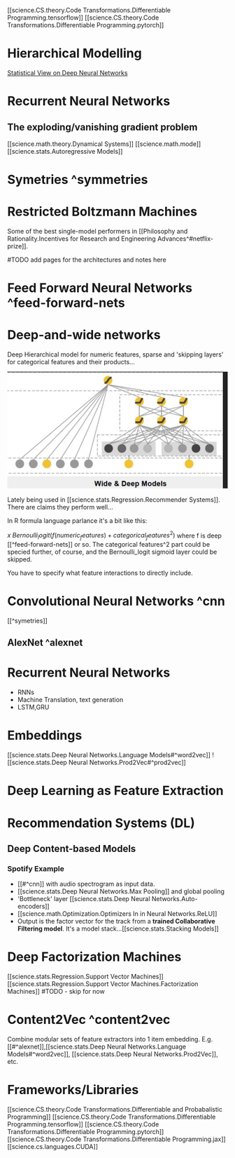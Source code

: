 
[[science.CS.theory.Code Transformations.Differentiable Programming.tensorflow]]
[[science.CS.theory.Code Transformations.Differentiable Programming.pytorch]]

# Hierarchical Modelling
[Statistical View on Deep Neural Networks](http://blog.shakirm.com/wp-content/uploads/2015/07/SVDL.pdf)




# Recurrent Neural Networks
## The exploding/vanishing gradient problem
[[science.math.theory.Dynamical Systems]]
[[science.math.mode]]
[[science.stats.Autoregressive Models]]


# Symetries ^symmetries


# Restricted Boltzmann Machines

Some of the best single-model performers in [[Philosophy and Rationality.Incentives for Research and Engineering Advances^#netflix-prize]].



#TODO add pages for the architectures and notes here
# Feed Forward Neural Networks ^feed-forward-nets

# Deep-and-wide networks

Deep Hierarchical model for numeric features, sparse and 'skipping layers' for categorical features and their products...

![](/assets/images/2022-01-17-22-18-25.png)

Lately being used in [[science.stats.Regression.Recommender Systems]]. There are claims they perform well...

In R formula language parlance it's a bit like this:

$x~Bernoulli_logit(f(numeric_features)+categorical_features^2)$
where f is deep [[^feed-forward-nets]] 
or so. The categorical features^2 part could be specied further, of course, and the 
Bernoulli_logit sigmoid layer could be skipped.

You have to specify what feature interactions to directly include.



# Convolutional Neural Networks ^cnn
[[^symetries]]

## AlexNet ^alexnet

#  Recurrent Neural Networks
* RNNs
* Machine Translation, text generation
* LSTM,GRU

# Embeddings
 [[science.stats.Deep Neural Networks.Language Models#^word2vec]]
 ![[science.stats.Deep Neural Networks.Prod2Vec#^prod2vec]]



 


# Deep Learning as Feature Extraction

# Recommendation Systems (DL)

## Deep Content-based Models

### Spotify Example
* [[#^cnn]] with audio spectrogram as input data.
* [[science.stats.Deep Neural Networks.Max Pooling]] and global pooling
* 'Bottleneck' layer [[science.stats.Deep Neural Networks.Auto-encoders]]
* [[science.math.Optimization.Optimizers In in Neural Networks.ReLU]]
* Output is the factor vector for the track from a __trained Collaborative Filtering model__. It's a model stack...[[science.stats.Stacking Models]]















# Deep Factorization Machines
[[science.stats.Regression.Support Vector Machines]]
[[science.stats.Regression.Support Vector Machines.Factorization Machines]]
#TODO - skip for now


# Content2Vec ^content2vec

Combine modular sets of feature extractors into 1 item embedding. E.g.
[[#^alexnet]],[[science.stats.Deep Neural Networks.Language Models#^word2vec]], [[science.stats.Deep Neural Networks.Prod2Vec]], etc. 







# Frameworks/Libraries
 [[science.CS.theory.Code Transformations.Differentiable and Probabalistic Programming]]
 [[science.CS.theory.Code Transformations.Differentiable Programming.tensorflow]]
 [[science.CS.theory.Code Transformations.Differentiable Programming.pytorch]]
 [[science.CS.theory.Code Transformations.Differentiable Programming.jax]]
 [[science.cs.languages.CUDA]]




